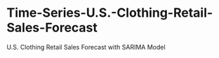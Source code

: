 # Time-Series-U.S.-Clothing-Retail-Sales-Forecast
U.S. Clothing Retail Sales Forecast with SARIMA Model
